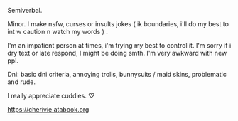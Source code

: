 Semiverbal.

Minor. I make nsfw, curses or insults jokes ( ik boundaries, i'll do my best to int w caution n watch my words ) .

I'm an impatient person at times, i'm trying my best to control it. I'm sorry if i dry text or late respond, I might be doing smth. I'm very awkward with new ppl.

Dni: basic dni criteria, annoying trolls, bunnysuits / maid skins, problematic and rude. 

I really appreciate cuddles. ♡

https://cherivie.atabook.org
